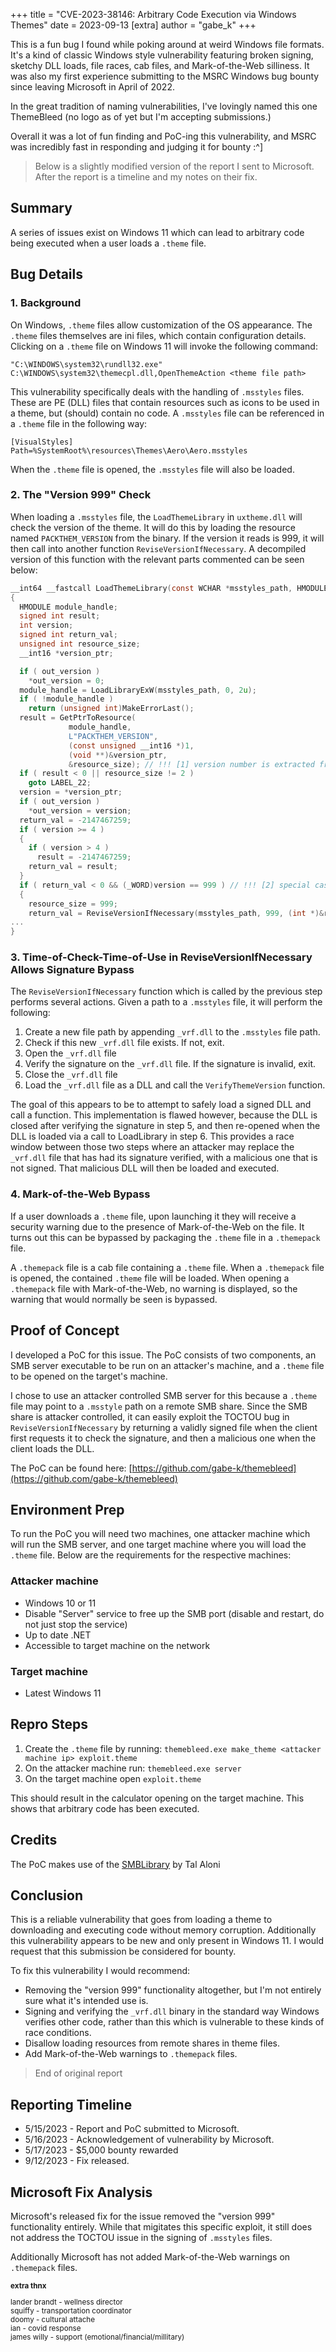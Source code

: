 +++
title = "CVE-2023-38146: Arbitrary Code Execution via Windows Themes"
date = 2023-09-13
[extra]
author = "gabe_k"
+++

This is a fun bug I found while poking around at weird Windows file formats. It's a kind of classic Windows style vulnerability featuring broken signing, sketchy DLL loads, file races, cab files, and Mark-of-the-Web silliness. It was also my first experience submitting to the MSRC Windows bug bounty since leaving Microsoft in April of 2022. 

In the great tradition of naming vulnerabilities, I've lovingly named this one ThemeBleed (no logo as of yet but I'm accepting submissions.)

Overall it was a lot of fun finding and PoC-ing this vulnerability, and MSRC was incredibly fast in responding and judging it for bounty :^]

> Below is a slightly modified version of the report I sent to Microsoft. After the report is a timeline and my notes on their fix.

## Summary

A series of issues exist on Windows 11 which can lead to arbitrary code being executed when a user loads a `.theme` file.

## Bug Details

### 1. Background

On Windows, `.theme` files allow customization of the OS appearance. The `.theme` files themselves are ini files, which contain configuration details. Clicking on a `.theme` file on Windows 11 will invoke the following command:

```
"C:\WINDOWS\system32\rundll32.exe" C:\WINDOWS\system32\themecpl.dll,OpenThemeAction <theme file path>
```
This vulnerability specifically deals with the handling of `.msstyles` files. These are PE (DLL) files that contain resources such as icons to be used in a theme, but (should) contain no code. A `.msstyles` file can be referenced in a `.theme` file in the following way:
```
[VisualStyles]
Path=%SystemRoot%\resources\Themes\Aero\Aero.msstyles
```

When the `.theme` file is opened, the `.msstyles` file will also be loaded.

### 2. The "Version 999" Check

When loading a `.msstyles` file, the `LoadThemeLibrary` in `uxtheme.dll` will check the version of the theme. It will do this by loading the resource named `PACKTHEM_VERSION` from the binary. If the version it reads is 999, it will then call into another function `ReviseVersionIfNecessary`. A decompiled version of this function with the relevant parts commented can be seen below:

```c
__int64 __fastcall LoadThemeLibrary(const WCHAR *msstyles_path, HMODULE *out_module, int *out_version)
{
  HMODULE module_handle;
  signed int result;
  int version;
  signed int return_val;
  unsigned int resource_size;
  __int16 *version_ptr;

  if ( out_version )
    *out_version = 0;
  module_handle = LoadLibraryExW(msstyles_path, 0, 2u);
  if ( !module_handle )
    return (unsigned int)MakeErrorLast();
  result = GetPtrToResource(
             module_handle,
             L"PACKTHEM_VERSION",
             (const unsigned __int16 *)1,
             (void **)&version_ptr,
             &resource_size); // !!! [1] version number is extracted from resource "PACKTHEM_VERSION"
  if ( result < 0 || resource_size != 2 )
    goto LABEL_22;
  version = *version_ptr;
  if ( out_version )
    *out_version = version;
  return_val = -2147467259;
  if ( version >= 4 )
  {
    if ( version > 4 )
      result = -2147467259;
    return_val = result;
  }
  if ( return_val < 0 && (_WORD)version == 999 ) // !!! [2] special case for version 999
  {
    resource_size = 999;
    return_val = ReviseVersionIfNecessary(msstyles_path, 999, (int *)&resource_size); // !!! [3] call to `ReviseVersionIfNecessary`
...
}
```

### 3. Time-of-Check-Time-of-Use in ReviseVersionIfNecessary Allows Signature Bypass

The `ReviseVersionIfNecessary` function which is called by the previous step performs several actions. Given a path to a `.msstyles` file, it will perform the following:

1. Create a new file path by appending `_vrf.dll` to the `.msstyles` file path.
2. Check if this new `_vrf.dll` file exists. If not, exit.
3. Open the `_vrf.dll` file
4. Verify the signature on the `_vrf.dll` file. If the signature is invalid, exit.
5. Close the `_vrf.dll` file
6. Load the `_vrf.dll` file as a DLL and call the `VerifyThemeVersion` function.

The goal of this appears to be to attempt to safely load a signed DLL and call a function. This implementation is flawed however, because the DLL is closed after verifying the signature in step 5, and then re-opened when the DLL is loaded via a call to LoadLibrary in step 6. This provides a race window between those two steps where an attacker may replace the `_vrf.dll` file that has had its signature verified, with a malicious one that is not signed. That malicious DLL will then be loaded and executed.

### 4. Mark-of-the-Web Bypass

If a user downloads a `.theme` file, upon launching it they will receive a security warning due to the presence of Mark-of-the-Web on the file. It turns out this can be bypassed by packaging the `.theme` file in a `.themepack` file.

A `.themepack` file is a cab file containing a `.theme` file. When a `.themepack` file is opened, the contained `.theme` file will be loaded. When opening a `.themepack` file with Mark-of-the-Web, no warning is displayed, so the warning that would normally be seen is bypassed. 

## Proof of Concept

I developed a PoC for this issue. The PoC consists of two components, an SMB server executable to be run on an attacker's machine, and a `.theme` file to be opened on the target's machine.

I chose to use an attacker controlled SMB server for this because a `.theme` file may point to a `.msstyle` path on a remote SMB share. Since the SMB share is attacker controlled, it can easily exploit the TOCTOU bug in `ReviseVersionIfNecessary` by returning a validly signed file when the client first requests it to check the signature, and then a malicious one when the client loads the DLL.

The PoC can be found here: [https://github.com/gabe-k/themebleed](https://github.com/gabe-k/themebleed)

## Environment Prep

To run the PoC you will need two machines, one attacker machine which will run the SMB server, and one target machine where you will load the `.theme` file. Below are the requirements for the respective machines:

### Attacker machine

- Windows 10 or 11
- Disable "Server" service to free up the SMB port (disable and restart, do not just stop the service)
- Up to date .NET
- Accessible to target machine on the network

### Target machine

- Latest Windows 11

## Repro Steps

1. Create the `.theme` file by running: `themebleed.exe make_theme <attacker machine ip> exploit.theme`
2.  On the attacker machine run: `themebleed.exe server`
3. On the target machine open `exploit.theme`

This should result in the calculator opening on the target machine. This shows that arbitrary code has been executed.

## Credits

The PoC makes use of the [SMBLibrary](https://github.com/TalAloni/SMBLibrary) by Tal Aloni

## Conclusion

This is a reliable vulnerability that goes from loading a theme to downloading and executing code without memory corruption. Additionally this vulnerability appears to be new and only present in Windows 11. I would request that this submission be considered for bounty.

To fix this vulnerability I would recommend:

- Removing the "version 999" functionality altogether, but I'm not entirely sure what it's intended use is.
- Signing and verifying the `_vrf.dll` binary in the standard way Windows verifies other code, rather than this which is vulnerable to these kinds of race conditions.
- Disallow loading resources from remote shares in theme files.
- Add Mark-of-the-Web warnings to `.themepack` files.

> End of original report

## Reporting Timeline

- 5/15/2023 - Report and PoC submitted to Microsoft.
- 5/16/2023 - Acknowledgement of vulnerability by Microsoft.
- 5/17/2023 - $5,000 bounty rewarded
- 9/12/2023 - Fix released.

## Microsoft Fix Analysis

Microsoft's released fix for the issue removed the "version 999" functionality entirely. While that migitates this specific exploit, it still does not address the TOCTOU issue in the signing of `.msstyles` files.

Additionally Microsoft has not added Mark-of-the-Web warnings on `.themepack` files.

<small>

**extra thnx**

lander brandt - wellness director</br>
squiffy - transportation coordinator</br>
doomy - cultural attache</br>
ian - covid response</br>
james willy - support (emotional/financial/millitary)
